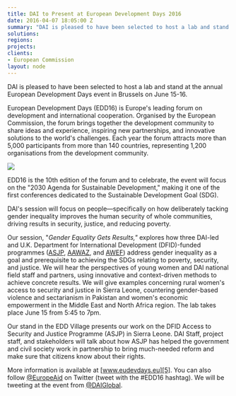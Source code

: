 ```yaml
---
title: DAI to Present at European Development Days 2016
date: 2016-04-07 18:05:00 Z
summary: "DAI is pleased to have been selected to host a lab and stand at the annual European Development Days event in Brussels on June 15-16."
solutions:
regions:
projects:
clients:
- European Commission
layout: node
---
```

DAI is pleased to have been selected to host a lab and stand at the annual European Development Days event in Brussels on June 15-16.

European Development Days (EDD16) is Europe's leading forum on development and international cooperation. Organised by the European Commission, the forum brings together the development community to share ideas and experience, inspiring new partnerships, and innovative solutions to the world's challenges. Each year the forum attracts more than 5,000 participants from more than 140 countries, representing 1,200 organisations from the development community.

![][1]

EDD16 is the 10th edition of the forum and to celebrate, the event will focus on the "2030 Agenda for Sustainable Development," making it one of the first conferences dedicated to the Sustainable Development Goal (SDG).

DAI's session will focus on people—specifically on how deliberately tacking gender inequality improves the human security of whole communities, driving results in security, justice, and reducing poverty.

Our session, "_Gender Equality Gets Results,"_ explores how three DAI-led and U.K. Department for International Development (DFID)-funded programmes ([ASJP][2], [AAWAZ][3], and [AWEF][4]) address gender inequality as a goal and prerequisite to achieving the SDGs relating to poverty, security, and justice. We will hear the perspectives of young women and DAI national field staff and partners, using innovative and context-driven methods to achieve concrete results. We will give examples concerning rural women's access to security and justice in Sierra Leone, countering gender-based violence and sectarianism in Pakistan and women's economic empowerment in the Middle East and North Africa region. The lab takes place June 15 from 5:45 to 7pm.

Our stand in the EDD Village presents our work on the DFID Access to Security and Justice Programme (ASJP) in Sierra Leone. DAI Staff, project staff, and stakeholders will talk about how ASJP has helped the government and civil society work in partnership to bring much-needed reform and make sure that citizens know about their rights.

More information is available at [www.eudevdays.eu][5]. You can also follow [@EuropeAid][6] on Twitter (tweet with the #EDD16 hashtag). We will be tweeting at the event from [@DAIGlobal][7].

[1]: /assets/images/news/logo-EC-EDD-2016%20copy.png
[2]: /our-work/projects/sierra-leone-access-security-and-justice-programme-asjp
[3]: /our-work/projects/pakistan-aawaz-voice-and-accountability-programme
[4]: /our-work/projects/jordan-egypt-and-palestine-arab-women-enterprise-fund
[5]: http://www.eudevdays.eu
[6]: https://twitter.com/europeaid
[7]: https://twitter.com/daiglobal

